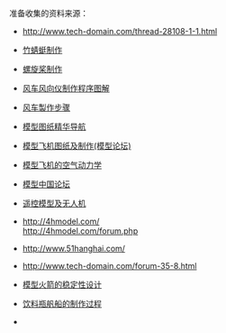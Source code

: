 准备收集的资料来源：

* <http://www.tech-domain.com/thread-28108-1-1.html>
* [竹蜻蜓制作](http://www.tech-domain.com/thread-1160-1-9.html)
* [螺旋桨制作](http://www.tech-domain.com/thread-76526-1-1.html)
* [风车风向仪制作程序图解](http://www.tech-domain.com/thread-993-1-1.html)
* [风车製作步骤](http://www.tech-domain.com/thread-992-1-1.html)
* [模型图纸精华导航](http://www.tech-domain.com/thread-7018-1-1.html)

* [模型飞机图纸及制作(模型论坛) ](http://www.tech-domain.com/forum-3-1.html)
* [模型飞机的空气动力学](https://sites.google.com/site/aircraftdynamics/)


* [模型中国论坛](http://bbs.mx3g.com/)

* [遥控模型及无人机](http://bbs.5imx.com/)


* <http://4hmodel.com/>    
<http://4hmodel.com/forum.php>

* <http://www.51hanghai.com/>

* <http://www.tech-domain.com/forum-35-8.html>


* [模型火箭的稳定性设计](http://www.tech-domain.com/thread-2975-1-9.html)
* [饮料瓶舤船的制作过程](http://www.tech-domain.com/thread-17577-1-19.html)
* 